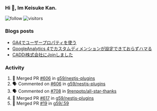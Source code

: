 ### Hi 👋, Im Keisuke Kan.

<!--
**9renpoto/9renpoto** is a ✨ _special_ ✨ repository because its `README.md` (this file) appears on your GitHub profile.

Here are some ideas to get you started:

- 🔭 I’m currently working on ...
- 🌱 I’m currently learning ...
- 👯 I’m looking to collaborate on ...
- 🤔 I’m looking for help with ...
- 💬 Ask me about ...
- 📫 How to reach me: ...
- 😄 Pronouns: ...
- ⚡ Fun fact: ...
-->

![follow](https://img.shields.io/github/followers/9renpoto?label=Follow&style=social)
![visitors](https://komarev.com/ghpvc/?username=9renpoto&label=Profile%20views&color=0e75b6&style=flat)

### Blogs posts

<!-- BLOG-POST-LIST:START -->
- [GA4でユーザープロパティを使う](https://9renpoto.dev/2021/02/21/google-analytics-4-user-properties/)
- [GoogleAnalytics 4でカスタムディメンションが設定できておらずハマる](https://9renpoto.dev/2021/02/13/google-analytics-4/)
- [CADDi株式会社にJoinしました](https://9renpoto.dev/2020/12/05/join/)
<!-- BLOG-POST-LIST:END -->

### Activity

<!--START_SECTION:activity-->
1. 🎉 Merged PR [#606](https://github.com/g59/nestjs-plugins/pull/606) in [g59/nestjs-plugins](https://github.com/g59/nestjs-plugins)
2. 🗣 Commented on [#606](https://github.com/g59/nestjs-plugins/issues/606) in [g59/nestjs-plugins](https://github.com/g59/nestjs-plugins)
3. 🗣 Commented on [#708](https://github.com/9renpoto/all-star-thanks/issues/708) in [9renpoto/all-star-thanks](https://github.com/9renpoto/all-star-thanks)
4. 🎉 Merged PR [#617](https://github.com/g59/nestjs-plugins/pull/617) in [g59/nestjs-plugins](https://github.com/g59/nestjs-plugins)
5. 🎉 Merged PR [#19](https://github.com/g59/.59/pull/19) in [g59/.59](https://github.com/g59/.59)
<!--END_SECTION:activity-->

<!--START_SECTION:waka-->
<!--END_SECTION:waka-->
